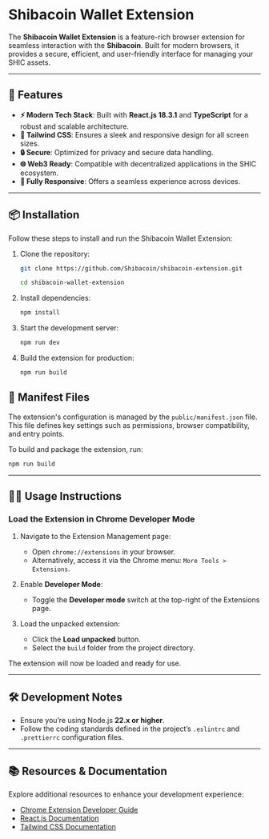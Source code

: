 # Shibacoin Wallet Extension

The **Shibacoin Wallet Extension** is a feature-rich browser extension for seamless interaction with the **Shibacoin**. Built for modern browsers, it provides a secure, efficient, and user-friendly interface for managing your SHIC assets.

---

## 🚀 Features

- **⚡ Modern Tech Stack**: Built with **React.js 18.3.1** and **TypeScript** for a robust and scalable architecture.
- **🎨 Tailwind CSS**: Ensures a sleek and responsive design for all screen sizes.
- **🔒 Secure**: Optimized for privacy and secure data handling.
- **🌐 Web3 Ready**: Compatible with decentralized applications in the SHIC ecosystem.
- **📱 Fully Responsive**: Offers a seamless experience across devices.

---

## 📦 Installation

Follow these steps to install and run the Shibacoin Wallet Extension:

1. Clone the repository:

   ```bash
   git clone https://github.com/Shibacoin/shibacoin-extension.git

   cd shibacoin-wallet-extension
   ```

2. Install dependencies:

   ```bash
   npm install
   ```

3. Start the development server:

   ```bash
   npm run dev
   ```

4. Build the extension for production:

   ```bash
   npm run build
   ```

## 📄 Manifest Files

The extension's configuration is managed by the `public/manifest.json` file. This file defines key settings such as permissions, browser compatibility, and entry points.

To build and package the extension, run:

```bash
npm run build
```

---

## 🧑‍💻 Usage Instructions

### Load the Extension in Chrome Developer Mode

1. Navigate to the Extension Management page:

   - Open `chrome://extensions` in your browser.
   - Alternatively, access it via the Chrome menu: `More Tools > Extensions`.

2. Enable **Developer Mode**:

   - Toggle the **Developer mode** switch at the top-right of the Extensions page.

3. Load the unpacked extension:
   - Click the **Load unpacked** button.
   - Select the `build` folder from the project directory.

The extension will now be loaded and ready for use.

---

## 🛠️ Development Notes

- Ensure you’re using Node.js **22.x or higher**.
- Follow the coding standards defined in the project’s `.eslintrc` and `.prettierrc` configuration files.

---

## 📚 Resources & Documentation

Explore additional resources to enhance your development experience:

- [Chrome Extension Developer Guide](https://developer.chrome.com/docs/extensions/mv3/getstarted/)
- [React.js Documentation](https://reactjs.org/docs/getting-started.html)
- [Tailwind CSS Documentation](https://tailwindcss.com/docs)
